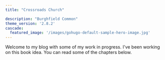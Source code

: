 ```yaml
---
title: "Crossroads Church"

description: "Burghfield Common"
theme_version: '2.8.2'
cascade:
  featured_image: '/images/gohugo-default-sample-hero-image.jpg'
---
```





Welcome to my blog with some of my work in progress. I've been working on this book idea. You can read some of the chapters below.
